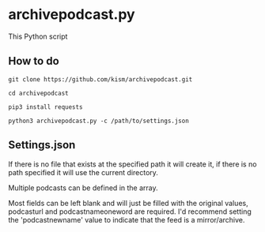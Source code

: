 # archivepodcast.py

This Python script 

## How to do

`git clone https://github.com/kism/archivepodcast.git`

`cd archivepodcast`

`pip3 install requests`

`python3 archivepodcast.py -c /path/to/settings.json`

## Settings.json

If there is no file that exists at the specified path it will create it, if there is no path specified it will use the current directory.

Multiple podcasts can be defined in the array.

Most fields can be left blank and will just be filled with the original values, podcasturl and podcastnameoneword are required. I'd recommend setting the 'podcastnewname' value to indicate that the feed is a mirror/archive.


